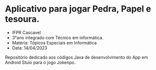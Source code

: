 # Aplicativo para jogar Pedra, Papel e tesoura.

- IFPR Cascavel
- 3°ano integrado com Técnico em informática.
- Matéria: Tópicos Especiais em Informática
- Data: 14/04/2023

Repositório dedicado aos códigos Java de desenvolvimento do App em Android Stuio para o jogo Jokenpo.
